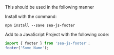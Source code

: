This should be used in the following manner

Install with the command:

```
npm install --save sea-js-footer
```
Add to a JavaScript Project with the following code:

```javascript
import { footer } from 'sea-js-footer';
footer('Some Name');
```
